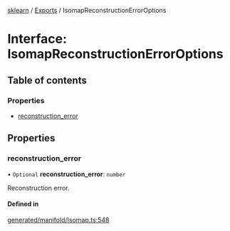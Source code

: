 [sklearn](../readme.md) / [Exports](../modules.md) / IsomapReconstructionErrorOptions

# Interface: IsomapReconstructionErrorOptions

## Table of contents

### Properties

- [reconstruction\_error](IsomapReconstructionErrorOptions.md#reconstruction_error)

## Properties

### reconstruction\_error

• `Optional` **reconstruction\_error**: `number`

Reconstruction error.

#### Defined in

[generated/manifold/Isomap.ts:548](https://github.com/transitive-bullshit/scikit-learn-ts/blob/367336a/packages/sklearn/src/generated/manifold/Isomap.ts#L548)
